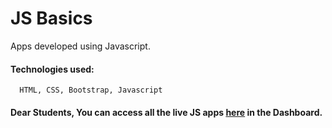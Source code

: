 # JS Basics
   Apps developed using Javascript.

#### Technologies used:
      HTML, CSS, Bootstrap, Javascript

#### Dear Students, You can access all the live JS apps [here](http://203.193.173.125/buildriseshine/javascript/) in the Dashboard.